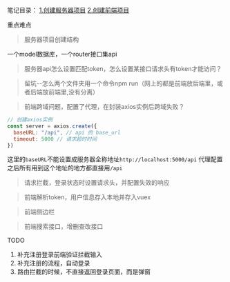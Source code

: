 笔记目录：
[1.创建服务器项目](https://app.yinxiang.com/shard/s11/nl/18783918/ade5efc8-3202-4ef2-a4d3-83d6397a059d)
[2.创建前端项目](https://app.yinxiang.com/shard/s11/nl/18783918/84a7aec9-8c50-43ba-bfc4-dde6fc6a6a63)

重点难点
> 服务器项目创建结构

一个model数据库，一个router接口集api

> 服务器api怎么设置匹配token，怎么设置某接口请求头有token才能访问？

> 留坑--怎么两个文件夹用一个命令npm run（网上的都是前端放后端里，或者后端放前端里,没有分离）

> 前端跨域问题，配置了代理，在封装axios实例后跨域失败？
```js
// 创建axios实例
const server = axios.create({
  baseURL: "/api", // api 的 base_url
  timeout: 5000 // 请求超时时间
})
```
这里的`baseURL`不能设置成服务器全称地址`http://localhost:5000/api`
代理配置之后所有用到这个地址的地方都直接用`/api`

> 请求拦截，登录状态时设置请求头，并配置失效的响应

> 前端解析token，用户信息存入本地并存入vuex

> 前端侧边栏

> 前端搜索接口，增删查改接口

TODO

1. 补充注册登录前端验证拦截输入
2. 补充注册的流程，自动登录
3. 路由拦截的时候，不直接返回登录页面，而是弹窗